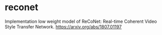 # reconet
Implementation low weight model of  ReCoNet: Real-time Coherent Video Style Transfer Network.
https://arxiv.org/abs/1807.01197

